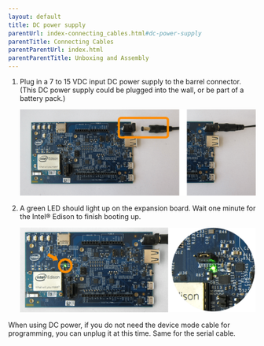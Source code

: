 ```yaml
---
layout: default
title: DC power supply
parentUrl: index-connecting_cables.html#dc-power-supply
parentTitle: Connecting Cables
parentParentUrl: index.html
parentParentTitle: Unboxing and Assembly
---
```


1. Plug in a 7 to 15 VDC input DC power supply to the barrel connector.
  (This DC power supply could be plugged into the wall, or be part of a battery pack.)

    ![DC power supply being plugged into power barrel connector](images/ac_power_barrel-before_after.png)

2. A green LED should light up on the expansion board. Wait one minute for the Intel® Edison to finish booting up.

    ![Green LED lit up on expansion board](images/ac_power_barrel-led_on-zoom_in.png)

<div class="callout info" markdown="1">
When using DC power, if you do not need the device mode cable for programming, you can unplug it at this time. Same for the serial cable.
</div>